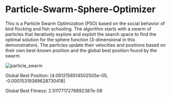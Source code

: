 # Particle-Swarm-Sphere-Optimizer

This is a Particle Swarm Optimization (PSO) based on the social behavior of bird flocking and fish schooling. The algorithm starts with a swarm of particles that iteratively explore and exploit the search space to find the optimal solution for the sphere function (3-dimensional in this demonstration). The particles update their velocities and positions based on their own best-known position and the global best position found by the swarm. 

![particle_swarm](https://github.com/DanielT504/Particle-Swarm-Sphere-Optimizer/assets/62156098/cf363e56-1a7d-4913-81dc-635c26a933f7)


Global Best Position: [4.0612158514502505e-05, -0.00015319389628730418]

Global Best Fitness: 2.5117717278892387e-08

